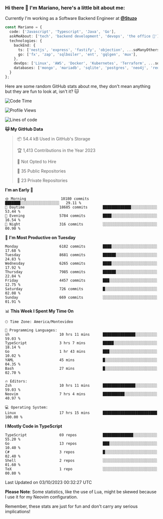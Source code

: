 ### Hi there 👋 I'm Mariano, here's a little bit about me:

Currently I'm working as a Software Backend Engineer at [**@Stuzo**](https://www.stuzo.com/)

```ts
const Mariano = {
  code: ['Javascript', 'Typescript', 'Java', 'Go'],
  askMeAbout: ['tech', 'backend development', 'devops', 'the office 💼'],
  technologies: {
    backEnd: {
      ts: ['nestjs', 'express', 'fastify', 'objection', ...soManyOthersFrameworks],
      go: ['fx', 'zap', 'sqlboiler', 'ent', 'gqlgen', 'mux'],
    },
    devOps: ['Linux', 'AWS', 'Docker', 'Kubernetes', 'Terraform', ...soManyOthersTools],
    databases: ['mongo', 'mariadb', 'sqlite', 'postgres', 'neo4j', 'redis', ...],
  }
};
```

Here are some random GitHub stats about me, they don't mean anything but they are fun to look at, isn't it? 🐱

<!--START_SECTION:waka-->
![Code Time](http://img.shields.io/badge/Code%20Time-1%2C276%20hrs%2054%20mins-blue)

![Profile Views](http://img.shields.io/badge/Profile%20Views-0-blue)

![Lines of code](https://img.shields.io/badge/From%20Hello%20World%20I%27ve%20Written-11.6%20million%20lines%20of%20code-blue)

**🐱 My GitHub Data** 

> 📦 54.4 kB Used in GitHub's Storage 
 > 
> 🏆 1,413 Contributions in the Year 2023
 > 
> 🚫 Not Opted to Hire
 > 
> 📜 35 Public Repositories 
 > 
> 🔑 23 Private Repositories 
 > 
**I'm an Early 🐤** 

```text
🌞 Morning                10180 commits       ███████░░░░░░░░░░░░░░░░░░   29.11 % 
🌆 Daytime                18685 commits       █████████████░░░░░░░░░░░░   53.44 % 
🌃 Evening                5784 commits        ████░░░░░░░░░░░░░░░░░░░░░   16.54 % 
🌙 Night                  316 commits         ░░░░░░░░░░░░░░░░░░░░░░░░░   00.90 % 
```
📅 **I'm Most Productive on Tuesday** 

```text
Monday                   6182 commits        ████░░░░░░░░░░░░░░░░░░░░░   17.68 % 
Tuesday                  8681 commits        ██████░░░░░░░░░░░░░░░░░░░   24.83 % 
Wednesday                6265 commits        ████░░░░░░░░░░░░░░░░░░░░░   17.92 % 
Thursday                 7985 commits        ██████░░░░░░░░░░░░░░░░░░░   22.84 % 
Friday                   4457 commits        ███░░░░░░░░░░░░░░░░░░░░░░   12.75 % 
Saturday                 726 commits         █░░░░░░░░░░░░░░░░░░░░░░░░   02.08 % 
Sunday                   669 commits         ░░░░░░░░░░░░░░░░░░░░░░░░░   01.91 % 
```


📊 **This Week I Spent My Time On** 

```text
🕑︎ Time Zone: America/Montevideo

💬 Programming Languages: 
sh                       10 hrs 11 mins      ███████████████░░░░░░░░░░   59.03 % 
TypeScript               3 hrs 7 mins        █████░░░░░░░░░░░░░░░░░░░░   18.14 % 
Go                       1 hr 43 mins        ███░░░░░░░░░░░░░░░░░░░░░░   10.02 % 
YAML                     45 mins             █░░░░░░░░░░░░░░░░░░░░░░░░   04.35 % 
Bash                     27 mins             █░░░░░░░░░░░░░░░░░░░░░░░░   02.70 % 

🔥 Editors: 
Zsh                      10 hrs 11 mins      ███████████████░░░░░░░░░░   59.03 % 
Neovim                   7 hrs 4 mins        ██████████░░░░░░░░░░░░░░░   40.97 % 

💻 Operating System: 
Linux                    17 hrs 15 mins      █████████████████████████   100.00 % 
```

**I Mostly Code in TypeScript** 

```text
TypeScript               69 repos            ██████████████░░░░░░░░░░░   55.20 % 
Go                       13 repos            ███░░░░░░░░░░░░░░░░░░░░░░   10.40 % 
C#                       3 repos             █░░░░░░░░░░░░░░░░░░░░░░░░   02.40 % 
Shell                    2 repos             ░░░░░░░░░░░░░░░░░░░░░░░░░   01.60 % 
TeX                      1 repo              ░░░░░░░░░░░░░░░░░░░░░░░░░   00.80 % 
```




 Last Updated on 03/10/2023 00:32:27 UTC
<!--END_SECTION:waka-->

**Please Note**: Some statistics, like the use of Lua, might be skewed because I use it for my Neovim configuration.

Remember, these stats are just for fun and don't carry any serious implications!
